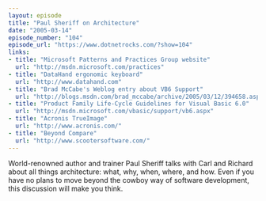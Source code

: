 ```yaml
---
layout: episode
title: "Paul Sheriff on Architecture"
date: "2005-03-14"
episode_number: "104"
episode_url: "https://www.dotnetrocks.com/?show=104"
links:
- title: "Microsoft Patterns and Practices Group website"
  url: "http://msdn.microsoft.com/practices"
- title: "DataHand ergonomic keyboard"
  url: "http://www.datahand.com"
- title: "Brad McCabe's Weblog entry about VB6 Support"
  url: "http://blogs.msdn.com/brad_mccabe/archive/2005/03/12/394658.aspx"
- title: "Product Family Life-Cycle Guidelines for Visual Basic 6.0"
  url: "http://msdn.microsoft.com/vbasic/support/vb6.aspx"
- title: "Acronis TrueImage"
  url: "http://www.acronis.com/"
- title: "Beyond Compare"
  url: "http://www.scootersoftware.com/"
---
```


World-renowned author and trainer Paul Sheriff talks with Carl and Richard about all things architecture: what, why, when, where, and how. Even if you have no plans to move beyond the cowboy way of software development, this discussion will make you think.

